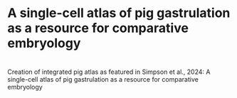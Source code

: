 # A single-cell atlas of pig gastrulation as a resource for comparative embryology


# 
Creation of integrated pig atlas as featured in Simpson et al., 2024: A single-cell atlas of pig gastrulation as a resource for comparative embryology
